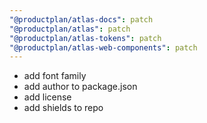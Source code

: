 ```yaml
---
"@productplan/atlas-docs": patch
"@productplan/atlas": patch
"@productplan/atlas-tokens": patch
"@productplan/atlas-web-components": patch
---
```


- add font family
- add author to package.json
- add license
- add shields to repo
